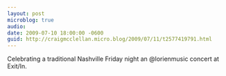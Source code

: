 ```yaml
---
layout: post
microblog: true
audio: 
date: 2009-07-10 18:00:00 -0600
guid: http://craigmcclellan.micro.blog/2009/07/11/t2577419791.html
---
```

Celebrating a traditional Nashville Friday night an @lorienmusic concert at Exit/In.
